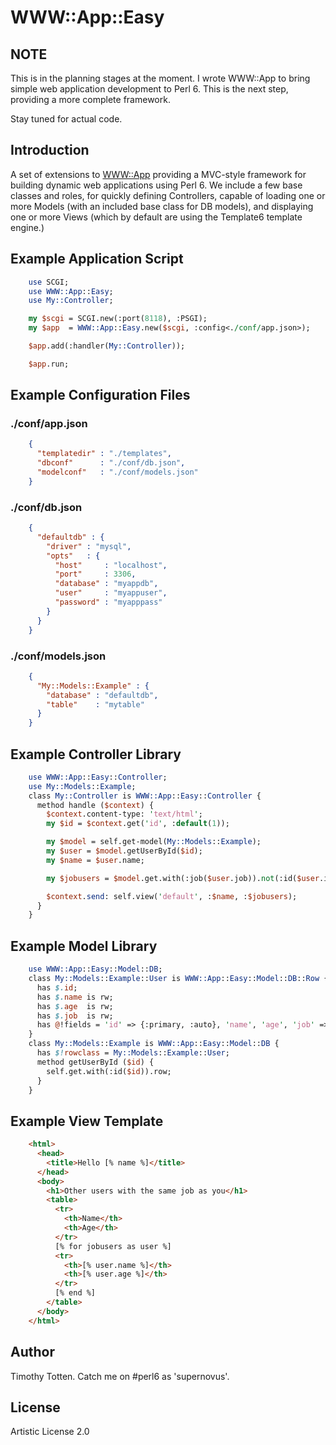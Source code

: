 # WWW::App::Easy

## NOTE

This is in the planning stages at the moment. I wrote WWW::App to bring simple web application
development to Perl 6. This is the next step, providing a more complete framework.

Stay tuned for actual code.

## Introduction

A set of extensions to [WWW::App](https://github.com/supernovus/www-app/) providing a MVC-style 
framework for building dynamic web applications using Perl 6. 
We include a few base classes and roles, for quickly defining Controllers, 
capable of loading one or more Models (with an included base class for DB models), 
and displaying one or more Views (which by default are using the Template6 template engine.)

## Example Application Script

```perl
    use SCGI;
    use WWW::App::Easy;
    use My::Controller;

    my $scgi = SCGI.new(:port(8118), :PSGI);
    my $app  = WWW::App::Easy.new($scgi, :config<./conf/app.json>);

    $app.add(:handler(My::Controller));

    $app.run;
```

## Example Configuration Files

### ./conf/app.json

```json
    {
      "templatedir" : "./templates",
      "dbconf"      : "./conf/db.json",
      "modelconf"   : "./conf/models.json"
    }
```

### ./conf/db.json

```json
    {
      "defaultdb" : {
        "driver" : "mysql",
        "opts"   : {
          "host"     : "localhost",
          "port"     : 3306,
          "database" : "myappdb",
          "user"     : "myappuser",
          "password" : "myapppass"
        }
      }
    }
```

### ./conf/models.json

```json
    {
      "My::Models::Example" : {
        "database" : "defaultdb",
        "table"    : "mytable"
      }
    }
```

## Example Controller Library

```perl
    use WWW::App::Easy::Controller;
    use My::Models::Example;
    class My::Controller is WWW::App::Easy::Controller {
      method handle ($context) {
        $context.content-type: 'text/html';
        my $id = $context.get('id', :default(1));

        my $model = self.get-model(My::Models::Example);
        my $user = $model.getUserById($id);
        my $name = $user.name;

        my $jobusers = $model.get.with(:job($user.job)).not(:id($user.id)).rows;

        $context.send: self.view('default', :$name, :$jobusers);
      }
    }
```

## Example Model Library

```perl
    use WWW::App::Easy::Model::DB;
    class My::Models::Example::User is WWW::App::Easy::Model::DB::Row {
      has $.id;
      has $.name is rw;
      has $.age  is rw;
      has $.job  is rw;
      has @!fields = 'id' => {:primary, :auto}, 'name', 'age', 'job' => {:column<position>};
    }
    class My::Models::Example is WWW::App::Easy::Model::DB {
      has $!rowclass = My::Models::Example::User;
      method getUserById ($id) {
        self.get.with(:id($id)).row;
      }
    }
```

## Example View Template

```html
    <html>
      <head>
        <title>Hello [% name %]</title>
      </head>
      <body>
        <h1>Other users with the same job as you</h1>
        <table>
          <tr>
            <th>Name</th>
            <th>Age</th>
          </tr>
          [% for jobusers as user %]
          <tr>
            <th>[% user.name %]</th>
            <th>[% user.age %]</th>
          </tr>
          [% end %]
        </table>
      </body>
    </html>
```

## Author

Timothy Totten. Catch me on #perl6 as 'supernovus'.

## License

Artistic License 2.0

